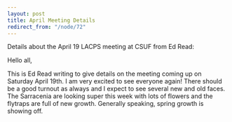 ```yaml
---
layout: post
title: April Meeting Details
redirect_from: "/node/72"
---
```


<div class="field field-name-body field-type-text-with-summary field-label-hidden"><div class="field-items"><div class="field-item even"><p>Details about the April 19 LACPS meeting at CSUF from Ed Read:</p>
<p>Hello all,</p>
<p>This is Ed Read writing to give details on the meeting coming up on Saturday April 19th. I am very excited to see everyone again! There should be a good turnout as always and I expect to see several new and old faces. The Sarracenia are looking super this week with lots of flowers and the flytraps are full of new growth. Generally speaking, spring growth is showing off.</p></div></div></div>
